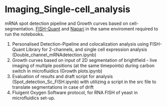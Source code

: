 # Imaging_Single-cell_analysis
mRNA spot detection pipeline and Growth curves based on cell-segmentation. [FISH-Quant](https://github.com/fish-quant/big-fish) and [Napari](https://github.com/napari/napari) in the same enviroment required to run the notebooks.

1. Personalised Detection-Pipeline and colocalization analysis using FISH-Quant Library for 2-channels, and single cell expression analysis (Double_channel_mRNAdetection.ipynb)
2. Growth curves based on input of 2D segmentation of brightfield - live imaging of multiple positions (at the same timepoints) during carbon switch in microfluidics (Growth plots.ipynb)
3. Evaluation of results and draft script for analysis (Spot_detection_Sc_FISH.ipynb) with utilizing a script in the src file to translate segmentations in case of drift
4. Fluigent Oxygen Software protocol, for RNA FISH of yeast in microfluidics set-up.

